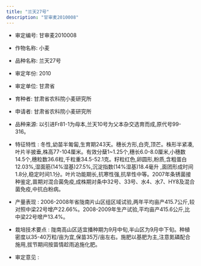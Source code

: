 ```yaml
---
title: "兰天27号"
description: "甘审麦2010008"
---
```

* 审定编号:  甘审麦2010008

*  作物名称:  小麦

*  品种名称:  兰天27号

*  审定年份:  2010

*  审定单位:  甘肃省

* 育种者:  甘肃省农科院小麦研究所

*  申请者:  甘肃省农科院小麦研究所

*  品种来源:  以引进Fr81-1为母本,兰天10号为父本杂交选育而成,原代号99-316。

*  特征特性 : 
冬性,幼苗半匍匐,生育期243天。穗长方形,白壳,顶芒。株形半紧凑,叶片半披垂,株高77-104厘米。有效分蘖1~1.25个,穗长6.0-8.0厘米,小穗数14.5个,穗粒数36.6粒,千粒重34.5-52.1克。籽粒红色,卵圆形,粉质,含粗蛋白12.03%,湿面筋(14%湿基)27.5%,沉淀指数(14%湿基)18.4毫升 ,面团形成时间1.8分,稳定时间1.1分。叶片功能期长,抗寒性强,抗旱性中等。2007年条锈菌接种鉴定,苗期对混合菌免疫,成株期对条中32号、33号、水4、水7、HY8及混合菌免疫,中抗白粉病。
 
*  产量表现 : 
2006-2008年省陇南片山区组区域试验,两年平均亩产415.7公斤,较对照中梁22号增产22.66%。2008-2009年生产试验,平均亩产415.6公斤,比中梁22号增产13.4%。

*  栽培技术要点 : 
陇南高山区适宜播种期为9月中旬,半山区为9月中下旬。种植密度以35-40万粒/亩为宜,保苗35万/亩左右。施肥以基肥为主,注意氮磷配合施用,拔节期间按苗情趁雨追施化肥。

*  审定意见 : 

